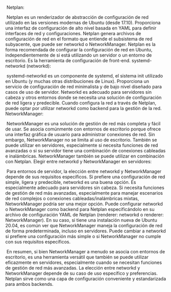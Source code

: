 ​    Netplan:  

​    Netplan es un renderizador de abstracción de configuración de red  utilizado en las versiones modernas de Ubuntu (desde 17.10). Proporciona una interfaz de configuración de alto nivel basada en YAML para definir interfaces de red y configuraciones. Netplan genera archivos de  configuración de red en el formato que entiende el subsistema de red  subyacente, que puede ser networkd o NetworkManager. Netplan es la forma recomendada de configurar la configuración de red en Ubuntu,  independientemente de si está utilizando un servidor o un entorno de  escritorio. Es la herramienta de configuración de front-end.  systemd-networkd (networkd):  

​    systemd-networkd es un componente de systemd, el sistema init  utilizado en Ubuntu (y muchas otras distribuciones de Linux).  Proporciona un servicio de configuración de red minimalista y de bajo  nivel diseñado para casos de uso de servidor. Networkd es adecuado para  servidores sin cabeza y otros entornos donde se necesita una solución de configuración de red ligera y predecible. Cuando configura la red a  través de Netplan, puede optar por utilizar networkd como backend para  la gestión de la red. NetworkManager:  

​    NetworkManager es una solución de gestión de red más completa y  fácil de usar. Se asocia comúnmente con entornos de escritorio porque  ofrece una interfaz gráfica de usuario para administrar conexiones de  red. Sin embargo, NetworkManager no se limita al uso de escritorio.  También se puede utilizar en servidores, especialmente si necesita  funciones de red avanzadas o si su servidor tiene una combinación de  conexiones cableadas e inalámbricas. NetworkManager también se puede  utilizar en combinación con Netplan. Elegir entre networkd y  NetworkManager en servidores:  

​    Para entornos de servidor, la elección entre networkd y  NetworkManager depende de sus requisitos específicos. Si prefiere una  configuración de red simple, ligera y predecible, networkd es una buena  opción. Es especialmente adecuado para servidores sin cabeza. Si  necesita funciones de gestión de red más avanzadas, especialmente para  manejar escenarios de red complejos o conexiones cableadas/inalámbricas  mixtas, NetworkManager podría ser una mejor opción. Puede configurar  networkd o NetworkManager como backend para Netplan especificándolo en  su archivo de configuración YAML de Netplan (renderer: networkd o  renderer: NetworkManager). En su caso, si tiene una instalación nueva de Ubuntu 20.04, es común ver que NetworkManager maneja la configuración  de red de forma predeterminada, incluso en servidores. Puede cambiar a  networkd si prefiere una configuración más simple o si NetworkManager no cumple con sus requisitos específicos.  

​    En resumen, si bien NetworkManager a menudo se asocia con entornos  de escritorio, es una herramienta versátil que también se puede utilizar eficazmente en servidores, especialmente cuando se necesitan funciones  de gestión de red más avanzadas. La elección entre networkd y  NetworkManager depende de su caso de uso específico y preferencias.  Netplan sirve como una capa de configuración conveniente y estandarizada para ambos backends.  